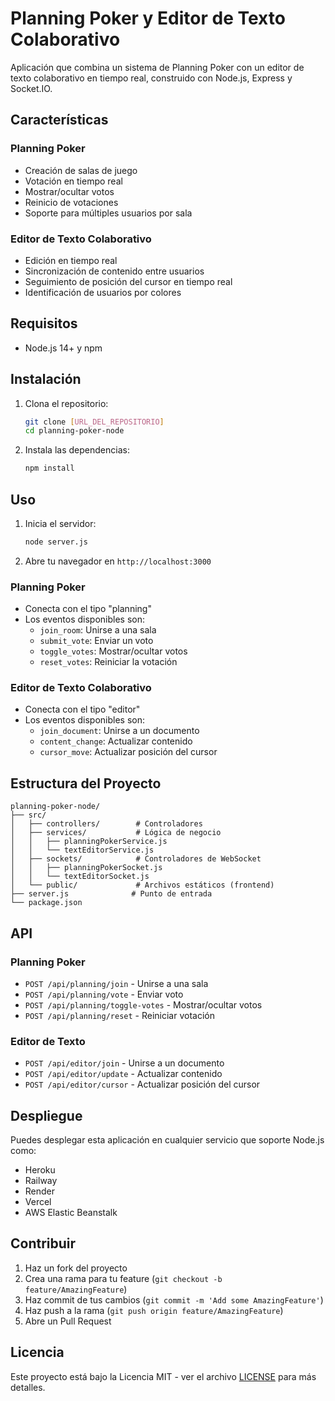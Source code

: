 # Planning Poker y Editor de Texto Colaborativo

Aplicación que combina un sistema de Planning Poker con un editor de texto colaborativo en tiempo real, construido con Node.js, Express y Socket.IO.

## Características

### Planning Poker
- Creación de salas de juego
- Votación en tiempo real
- Mostrar/ocultar votos
- Reinicio de votaciones
- Soporte para múltiples usuarios por sala

### Editor de Texto Colaborativo
- Edición en tiempo real
- Sincronización de contenido entre usuarios
- Seguimiento de posición del cursor en tiempo real
- Identificación de usuarios por colores

## Requisitos

- Node.js 14+ y npm

## Instalación

1. Clona el repositorio:
   ```bash
   git clone [URL_DEL_REPOSITORIO]
   cd planning-poker-node
   ```

2. Instala las dependencias:
   ```bash
   npm install
   ```

## Uso

1. Inicia el servidor:
   ```bash
   node server.js
   ```

2. Abre tu navegador en `http://localhost:3000`

### Planning Poker
- Conecta con el tipo "planning"
- Los eventos disponibles son:
  - `join_room`: Unirse a una sala
  - `submit_vote`: Enviar un voto
  - `toggle_votes`: Mostrar/ocultar votos
  - `reset_votes`: Reiniciar la votación

### Editor de Texto Colaborativo
- Conecta con el tipo "editor"
- Los eventos disponibles son:
  - `join_document`: Unirse a un documento
  - `content_change`: Actualizar contenido
  - `cursor_move`: Actualizar posición del cursor

## Estructura del Proyecto

```
planning-poker-node/
├── src/
│   ├── controllers/        # Controladores
│   ├── services/           # Lógica de negocio
│   │   ├── planningPokerService.js
│   │   └── textEditorService.js
│   ├── sockets/            # Controladores de WebSocket
│   │   ├── planningPokerSocket.js
│   │   └── textEditorSocket.js
│   └── public/             # Archivos estáticos (frontend)
├── server.js              # Punto de entrada
└── package.json
```

## API

### Planning Poker
- `POST /api/planning/join` - Unirse a una sala
- `POST /api/planning/vote` - Enviar voto
- `POST /api/planning/toggle-votes` - Mostrar/ocultar votos
- `POST /api/planning/reset` - Reiniciar votación

### Editor de Texto
- `POST /api/editor/join` - Unirse a un documento
- `POST /api/editor/update` - Actualizar contenido
- `POST /api/editor/cursor` - Actualizar posición del cursor

## Despliegue

Puedes desplegar esta aplicación en cualquier servicio que soporte Node.js como:
- Heroku
- Railway
- Render
- Vercel
- AWS Elastic Beanstalk

## Contribuir

1. Haz un fork del proyecto
2. Crea una rama para tu feature (`git checkout -b feature/AmazingFeature`)
3. Haz commit de tus cambios (`git commit -m 'Add some AmazingFeature'`)
4. Haz push a la rama (`git push origin feature/AmazingFeature`)
5. Abre un Pull Request

## Licencia

Este proyecto está bajo la Licencia MIT - ver el archivo [LICENSE](LICENSE) para más detalles.
